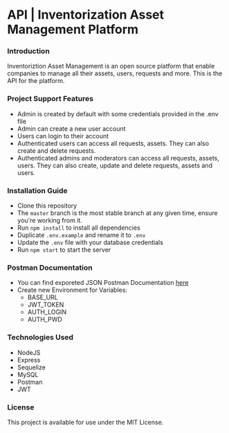 # API | Inventorization Asset Management Platform

### Introduction

Inventoriztion Asset Management is an open source platform that enable companies to manage all their assets, users, requests and more. This is the API for the platform.

### Project Support Features

- Admin is created by default with some credentials provided in the .env file
- Admin can create a new user account
- Users can login to their account
- Authenticated users can access all requests, assets. They can also create and delete requests.
- Authenticated admins and moderators can access all requests, assets, users. They can also create, update and delete requests, assets and users.

### Installation Guide

- Clone this repository
- The `master` branch is the most stable branch at any given time, ensure you're working from it.
- Run `npm install` to install all dependencies
- Duplicate `.env.example` and rename it to `.env`
- Update the `.env` file with your database credentials
- Run `npm start` to start the server

### Postman Documentation

- You can find exporeted JSON Postman Documentation [here](/Asset%20Inventorization%20Platform.postman_collection.json)
- Create new Environment for Variables:
  - BASE_URL
  - JWT_TOKEN
  - AUTH_LOGIN
  - AUTH_PWD

### Technologies Used

- NodeJS
- Express
- Sequelize
- MySQL
- Postman
- JWT

### License

This project is available for use under the MIT License.
